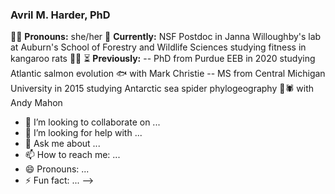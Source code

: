 ### Avril M. Harder, PhD 
👩‍💻 **Pronouns:** she/her
🧬 **Currently:** NSF Postdoc in Janna Willoughby's lab at Auburn's School of Forestry and Wildlife Sciences studying fitness in kangaroo rats 🦘🐀
⏳ **Previously:**
  -- PhD from Purdue EEB in 2020 studying Atlantic salmon evolution 🐟 with Mark Christie
  -- MS from Central Michigan University in 2015 studying Antarctic sea spider phylogeography 🌊🕷 with Andy Mahon
- 👯 I’m looking to collaborate on ...
- 🤔 I’m looking for help with ...
- 💬 Ask me about ...
- 📫 How to reach me: ...
- 😄 Pronouns: ...
- ⚡ Fun fact: ...
-->
